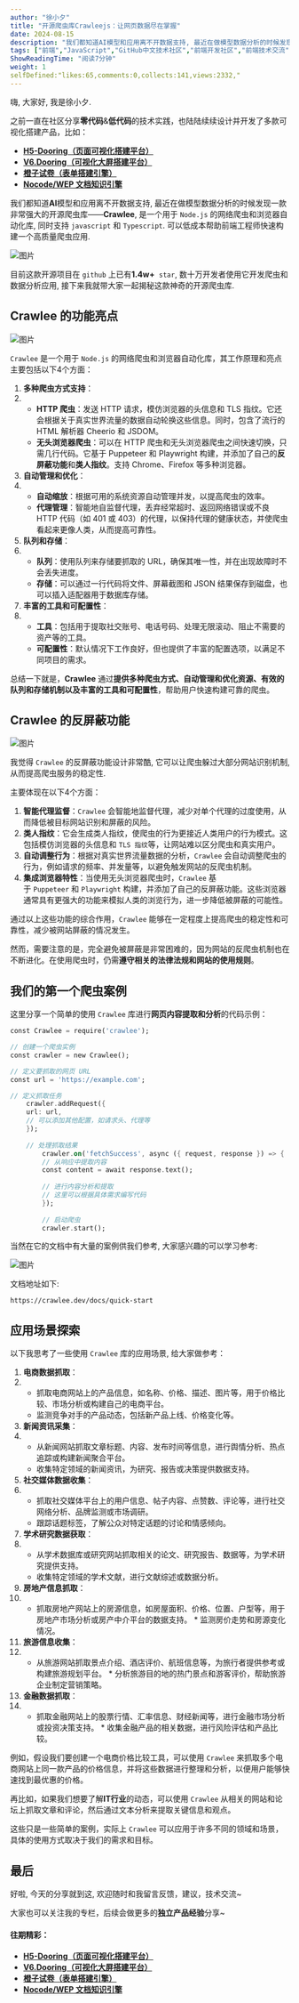 ```yaml
---
author: "徐小夕"
title: "开源爬虫库Crawleejs：让网页数据尽在掌握"
date: 2024-08-15
description: "我们都知道AI模型和应用离不开数据支持, 最近在做模型数据分析的时候发现一款非常强大的开源爬虫库——Crawlee, 是一个用于 Nodejs 的网络爬虫和浏览器自动化库"
tags: ["前端","JavaScript","GitHub中文技术社区","前端开发社区","前端技术交流","前端框架教程","JavaScript 学习资源","CSS 技巧与最佳实践","HTML5 最新动态","前端工程师职业发展","开源前端项目","前端技术趋势"]
ShowReadingTime: "阅读7分钟"
weight: 1
selfDefined:"likes:65,comments:0,collects:141,views:2332,"
---
```

嗨, 大家好, 我是徐小夕.

之前一直在社区分享**零代码**&**低代码**的技术实践，也陆陆续续设计并开发了多款可视化搭建产品，比如：

*   [**H5-Dooring（页面可视化搭建平台）**](https://link.juejin.cn?target=https%3A%2F%2Fgithub.com%2FMrXujiang%2Fh5-Dooring "https://github.com/MrXujiang/h5-Dooring")
*   [**V6.Dooring（可视化大屏搭建平台）**](https://juejin.cn/post/6981257575425654792 "https://juejin.cn/post/6981257575425654792")
*   [**橙子试卷（表单搭建引擎）**](https://juejin.cn/post/7337575515803893786 "https://juejin.cn/post/7337575515803893786")
*   [**Nocode/WEP 文档知识引擎**](https://link.juejin.cn?target=https%3A%2F%2Fgithub.com%2FMrXujiang%2FNocode-Wep "https://github.com/MrXujiang/Nocode-Wep")

我们都知道**AI**模型和应用离不开数据支持, 最近在做模型数据分析的时候发现一款非常强大的开源爬虫库——**Crawlee**, 是一个用于 `Node.js` 的网络爬虫和浏览器自动化库, 同时支持 `javascript` 和 `Typescript`. 可以低成本帮助前端工程师快速构建一个高质量爬虫应用.

![图片](/images/jueJin/526fd16360ec4ff.png)

目前这款开源项目在 `github` 上已有**1.4w+**  `star`, 数十万开发者使用它开发爬虫和数据分析应用, 接下来我就带大家一起揭秘这款神奇的开源爬虫库.

Crawlee 的功能亮点
-------------

![图片](/images/jueJin/b41c37105b85448.png)

`Crawlee` 是一个用于 `Node.js` 的网络爬虫和浏览器自动化库，其工作原理和亮点主要包括以下4个方面：

1.  **多种爬虫方式支持**：
2.  *   **HTTP 爬虫**：发送 HTTP 请求，模仿浏览器的头信息和 TLS 指纹。它还会根据关于真实世界流量的数据自动轮换这些信息。同时，包含了流行的 HTML 解析器 Cheerio 和 JSDOM。
    *   **无头浏览器爬虫**：可以在 HTTP 爬虫和无头浏览器爬虫之间快速切换，只需几行代码。它基于 Puppeteer 和 Playwright 构建，并添加了自己的**反屏蔽功能**和**类人指纹**。支持 Chrome、Firefox 等多种浏览器。
3.  **自动管理和优化**：
4.  *   **自动缩放**：根据可用的系统资源自动管理并发，以提高爬虫的效率。
    *   **代理管理**：智能地自监督代理，丢弃经常超时、返回网络错误或不良 HTTP 代码（如 401 或 403）的代理，以保持代理的健康状态，并使爬虫看起来更像人类，从而提高可靠性。
5.  **队列和存储**：
6.  *   **队列**：使用队列来存储要抓取的 URL，确保其唯一性，并在出现故障时不会丢失进度。
    *   **存储**：可以通过一行代码将文件、屏幕截图和 JSON 结果保存到磁盘，也可以插入适配器用于数据库存储。
7.  **丰富的工具和可配置性**：
8.  *   **工具**：包括用于提取社交账号、电话号码、处理无限滚动、阻止不需要的资产等的工具。
    *   **可配置性**：默认情况下工作良好，但也提供了丰富的配置选项，以满足不同项目的需求。

总结一下就是，**Crawlee** 通过**提供多种爬虫方式、自动管理和优化资源、有效的队列和存储机制以及丰富的工具和可配置性**，帮助用户快速构建可靠的爬虫。

Crawlee 的反屏蔽功能
--------------

![图片](/images/jueJin/30dcd9b423b9441.png)

我觉得 `Crawlee` 的反屏蔽功能设计非常酷, 它可以让爬虫躲过大部分网站识别机制, 从而提高爬虫服务的稳定性.

主要体现在以下4个方面：

1.  **智能代理监督**：`Crawlee` 会智能地监督代理，减少对单个代理的过度使用，从而降低被目标网站识别和屏蔽的风险。
2.  **类人指纹**：它会生成类人指纹，使爬虫的行为更接近人类用户的行为模式。这包括模仿浏览器的头信息和 `TLS 指纹`等，让网站难以区分爬虫和真实用户。
3.  **自动调整行为**：根据对真实世界流量数据的分析，`Crawlee` 会自动调整爬虫的行为，例如请求的频率、并发量等，以避免触发网站的反爬虫机制。
4.  **集成浏览器特性**：当使用无头浏览器爬虫时，`Crawlee` 基于 `Puppeteer` 和 `Playwright` 构建，并添加了自己的反屏蔽功能。这些浏览器通常具有更强大的功能来模拟人类的浏览行为，进一步降低被屏蔽的可能性。

通过以上这些功能的综合作用，`Crawlee` 能够在一定程度上提高爬虫的稳定性和可靠性，减少被网站屏蔽的情况发生。

然而，需要注意的是，完全避免被屏蔽是非常困难的，因为网站的反爬虫机制也在不断进化。在使用爬虫时，仍需**遵守相关的法律法规和网站的使用规则**。

我们的第一个爬虫案例
----------

这里分享一个简单的使用 `Crawlee` 库进行**网页内容提取和分析**的代码示例：

```dart
const Crawlee = require('crawlee');

// 创建一个爬虫实例
const crawler = new Crawlee();

// 定义要抓取的网页 URL
const url = 'https://example.com';

// 定义抓取任务
    crawler.addRequest({
    url: url,
    // 可以添加其他配置，如请求头、代理等
    });
    
    // 处理抓取结果
        crawler.on('fetchSuccess', async ({ request, response }) => {
        // 从响应中提取内容
        const content = await response.text();
        
        // 进行内容分析和提取
        // 这里可以根据具体需求编写代码
        });
        
        // 启动爬虫
        crawler.start();
```

当然在它的文档中有大量的案例供我们参考, 大家感兴趣的可以学习参考:

![图片](/images/jueJin/f115438880e742e.png)

文档地址如下:

`https://crawlee.dev/docs/quick-start`

应用场景探索
------

以下我思考了一些使用 `Crawlee` 库的应用场景, 给大家做参考：

1.  **电商数据抓取**：
2.  *   抓取电商网站上的产品信息，如名称、价格、描述、图片等，用于价格比较、市场分析或构建自己的电商平台。
    *   监测竞争对手的产品动态，包括新产品上线、价格变化等。
3.  **新闻资讯采集**：
4.  *   从新闻网站抓取文章标题、内容、发布时间等信息，进行舆情分析、热点追踪或构建新闻聚合平台。
    *   收集特定领域的新闻资讯，为研究、报告或决策提供数据支持。
5.  **社交媒体数据收集**：
6.  *   抓取社交媒体平台上的用户信息、帖子内容、点赞数、评论等，进行社交网络分析、品牌监测或市场调研。
    *   跟踪话题标签，了解公众对特定话题的讨论和情感倾向。
7.  **学术研究数据获取**：
8.  *   从学术数据库或研究网站抓取相关的论文、研究报告、数据等，为学术研究提供支持。
    *   收集特定领域的学术文献，进行文献综述或数据分析。
9.  **房地产信息抓取**：
10.  *   抓取房地产网站上的房源信息，如房屋面积、价格、位置、户型等，用于房地产市场分析或房产中介平台的数据支持。
    *   监测房价走势和房源变化情况。
11.  **旅游信息收集**：
12.  *   从旅游网站抓取景点介绍、酒店评价、航班信息等，为旅行者提供参考或构建旅游规划平台。
    *   分析旅游目的地的热门景点和游客评价，帮助旅游企业制定营销策略。
13.  **金融数据抓取**：
14.  *   抓取金融网站上的股票行情、汇率信息、财经新闻等，进行金融市场分析或投资决策支持。
    *   收集金融产品的相关数据，进行风险评估和产品比较。

例如，假设我们要创建一个电商价格比较工具，可以使用 `Crawlee` 来抓取多个电商网站上同一款产品的价格信息，并将这些数据进行整理和分析，以便用户能够快速找到最优惠的价格。

再比如，如果我们想要了解**IT行业**的动态，可以使用 `Crawlee` 从相关的网站和论坛上抓取文章和评论，然后通过文本分析来提取关键信息和观点。

这些只是一些简单的案例，实际上 `Crawlee` 可以应用于许多不同的领域和场景，具体的使用方式取决于我们的需求和目标。

最后
--

好啦, 今天的分享就到这, 欢迎随时和我留言反馈，建议，技术交流~

大家也可以关注我的专栏，后续会做更多的**独立产品经验**分享~

#### 往期精彩：

*   [**H5-Dooring（页面可视化搭建平台）**](https://link.juejin.cn?target=https%3A%2F%2Fgithub.com%2FMrXujiang%2Fh5-Dooring "https://github.com/MrXujiang/h5-Dooring")
*   [**V6.Dooring（可视化大屏搭建平台）**](https://juejin.cn/post/6981257575425654792 "https://juejin.cn/post/6981257575425654792")
*   [**橙子试卷（表单搭建引擎）**](https://juejin.cn/post/7337575515803893786 "https://juejin.cn/post/7337575515803893786")
*   [**Nocode/WEP 文档知识引擎**](https://link.juejin.cn?target=https%3A%2F%2Fgithub.com%2FMrXujiang%2FNocode-Wep "https://github.com/MrXujiang/Nocode-Wep")